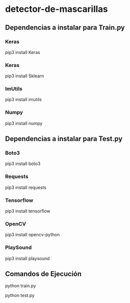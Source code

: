 # detector-de-mascarillas

<h2>Dependencias a instalar para Train.py</h2>
<h3>Keras</h3>
<p>pip3 install Keras</p>
<h3>Keras</h3>
<p>pip3 install Sklearn</p>
<h3>ImUtils</h3>
<p>pip3 install imutils</p>
<h3>Numpy</h3>
<p>pip3 install numpy</p>


<h2>Dependencias a instalar para Test.py</h2>
<h3>Boto3</h3>
<p>pip3 install boto3</p>
<h3>Requests</h3>
<p>pip3 install requests</p>
<h3>Tensorflow</h3>
<p>pip3 install tensorflow</p>
<h3>OpenCV</h3>
<p>pip3 install opencv-python</p>
<h3>PlaySound</h3>
<p>pip3 install playsound</p>


<h2>Comandos de Ejecución</h2>
<p>python train.py</p>
<p>python test.py</p>
